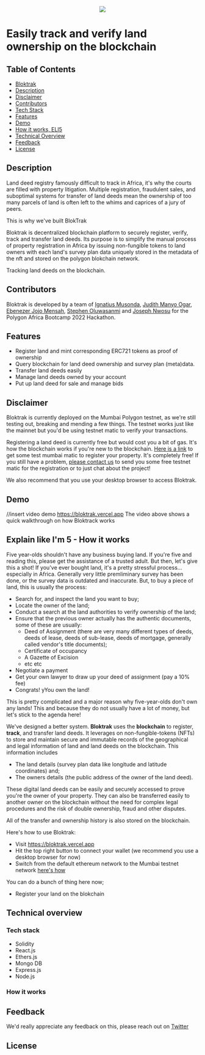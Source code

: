 <p align="center">
  <img src="https://user-images.githubusercontent.com/106992775/205504160-ac08ed5c-f75f-4f78-8cd5-2e26497b9895.svg" align="center" />
  <h1 align="left">Easily track and verify land ownership on the blockchain</h1>
</p>

## Table of Contents
- [Bloktrak](#table-of-contents)
- [Description](#description)
- [Disclaimer](#disclaimer)
- [Contributors](#contributors)
- [Tech Stack](#tech-stack)
- [Features](#features)
- [Demo](#demo)
- [How it works, ELI5](#explain-like-im-5---how-it-works)
- [Technical Overview](#technical-overview)
- [Feedback](#feedback)
- [License](#license)


## Description
Land deed registry famously difficult to track in Africa, it's why the courts are filled with property litigation. Multiple registration, fraudulent sales, and suboptimal systems for transfer of land deeds mean the ownership of too many parcels of land is often left to the whims and caprices of a jury of peers.

This is why we've built BlokTrak

Bloktrak is  decentralized blockchain platform to securely register, verify, track and transfer land deeds. Its purpose is to simplify the manual process of property registration in Africa by issuing non-fungible tokens to land owners with each land's survey plan data uniquely stored in the metadata of the nft and stored on the polygon blokchain network.

Tracking land deeds on the blockchain.


## Contributors
Bloktrak is developed by a team of [Ignatius Musonda](https://www.twitter.com/ignatius), [Judith Manyo Ogar](https://www.twitter.com/ignatius), [Ebenezer Jojo Mensah](https://www.twitter.com/jojo), [Stephen Oluwasanmi](https://www.twitter.com/steve) and [Joseph Nwosu](https://www.twitter.com/joseph) for the Polygon Africa Bootcamp 2022 Hackathon.


## Features
- Register land and mint corresponding ERC721 tokens as proof of ownership
- Query blockchain for land deed ownership and survey plan (meta)data.
- Transfer land deeds easily
- Manage land deeds owned by your account
- Put up land deed for sale and manage bids


## Disclaimer
Bloktrak is currently deployed on the Mumbai Polygon testnet, as we're still testing out, breaking and mending a few things. The testnet works just like the mainnet but you'd be using testnet matic to verify your transactions.

Registering a land deed is currently free but would cost you a bit of gas. It's how the blockchain works if you're new to the blockchain. [Here is a link](https://mumbaifaucet.com/) to get some test mumbai matic to register your property. It's completely free! If you still have a problem, [please contact us](https://www.twitter.com/0xdanjuma) to send you some free testnet matic for the registration or to just chat about the project!

We also recommend that you use your desktop browser to access Bloktrak.

## Demo
//insert video demo
https://bloktrak.vercel.app
The video above shows a quick walkthrough on how Bloktrack works

## Explain like I'm 5 - How it works
Five year-olds shouldn't have any business buying land. If you're five and reading this, please get the assistance of a trusted adult. But then, let's give this a shot! If you've ever bought land, it's a pretty stressful process... especially in Africa. Generally very little premliminary survey has been done, or the survey data is outdated and inaccurate. But, to buy a piece of land, this is usually the process:
- Search for, and inspect the land you want to buy;
- Locate the owner of the land;
- Conduct a search at the land authorities to verify ownership of the land;
- Ensure that the previous owner actually has the authentic documents, some of these are usually:
  - Deed of Assignment (there are very many different types of deeds, deeds of lease, deeds of sub-lease, deeds of mortgage, generally called vendor's title documents);
  - Certificate of occupancy
  - A Gazette of Excision
  - etc etc
- Negotiate a payment
- Get your own lawyer to draw up your deed of assignment (pay a 10% fee)
- Congrats! yYou own the land!

This is pretty complicated and a major reason why five-year-olds don't own any lands! This and because they do not usually have a lot of money, but let's stick to the agenda here!

We've designed a better system. **Bloktrak** uses the **blockchain** to register, **track**, and transfer land deeds. It leverages on non-fungible-tokens (NFTs) to store and maintain secure and immutable records of the geographical and legal information of land and land deeds on the blockchain. This information includes
- The land details (survey plan data like longitude and latitude coordinates) and;
- The owners details (the public address of the owner of the land deed).

These digital land deeds can be easily and securely accessed to prove you're the owner of your property. They can also be transferred easily to another owner on the blockchain without the need for complex legal procedures and the risk of double ownership, fraud and other disputes. 

All of the transfer and ownership history is also stored on the blockchain.

Here's how to use Bloktrak:

- Visit https://bloktrak.vercel.app
- Hit the top right button to connect your wallet (we recommend you use a desktop browser for now)
- Switch from the default ethereum network to the Mumbai testnet network [here's how](link-to-how-to) 

You can do a bunch of thing here now;
- Register your land on the blokchain


## Technical overview


### Tech stack
- Solidity
- React.js
- Ethers.js 
- Mongo DB
- Express.js
- Node.js


### How it works


## Feedback
We'd really appreciate any feedback on this, please reach out on [Twitter](https://www.twitter.com/0xDanjuma) 


## License